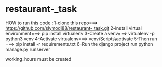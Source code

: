 # restaurant-_task

HOW to run this code :
1-clone this repo===> https://github.com/slymodi88/restaurant-_task.git
2-install virtual environment===> pip install virtualenv
3-Create a venv===> virtualenv -p python3 venv
4-Activate virtualenv===> venv\Scripts\activate
5-Then run ===> pip install -r requirements.txt
6-Run the django project run python manage.py runserver

working_hours must be created

